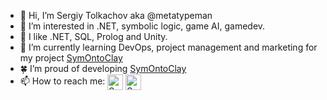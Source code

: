 - 👋 Hi, I’m Sergiy Tolkachov aka @metatypeman
- 👀 I’m interested in .NET, symbolic logic, game AI, gamedev.
- 🍑 I like .NET, SQL, Prolog and Unity.
- 🌱 I’m currently learning DevOps, project management and marketing for my project [SymOntoClay](https://github.com/Symontoclay/SymOntoClay)
- 🍀 I’m proud of developing [SymOntoClay](https://github.com/Symontoclay/SymOntoClay)
- 📫 How to reach me: <a href="https://www.facebook.com/metatypeman" target="blank"><img align="center" src="https://cdn.jsdelivr.net/npm/simple-icons@3.0.1/icons/facebook.svg" alt="Sergiy Tolkachov" height="25" width="25" /></a> <a href="https://www.linkedin.com/in/metatypeman/" target="blank"><img align="center" src="https://cdn.jsdelivr.net/npm/simple-icons@3.0.1/icons/linkedin.svg" alt="Sergiy Tolkachov" height="25" width="25" /></a>

<!---
metatypeman/metatypeman is a ✨ special ✨ repository because its `README.md` (this file) appears on your GitHub profile.
You can click the Preview link to take a look at your changes.
- 💞️ I’m looking to collaborate on my project [SymOntoClay](https://github.com/Symontoclay/SymOntoClay)
--->
